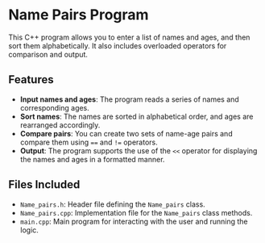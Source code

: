 # Name Pairs Program

This C++ program allows you to enter a list of names and ages, and then sort them alphabetically. It also includes overloaded operators for comparison and output.

## Features

- **Input names and ages**: The program reads a series of names and corresponding ages.
- **Sort names**: The names are sorted in alphabetical order, and ages are rearranged accordingly.
- **Compare pairs**: You can create two sets of name-age pairs and compare them using `==` and `!=` operators.
- **Output**: The program supports the use of the `<<` operator for displaying the names and ages in a formatted manner.

## Files Included

- `Name_pairs.h`: Header file defining the `Name_pairs` class.
- `Name_pairs.cpp`: Implementation file for the `Name_pairs` class methods.
- `main.cpp`: Main program for interacting with the user and running the logic.




